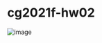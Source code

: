 # cg2021f-hw02

![image](https://user-images.githubusercontent.com/33050071/142376152-067f23e3-b7bc-4747-9e29-a6be7b41e26e.png)
